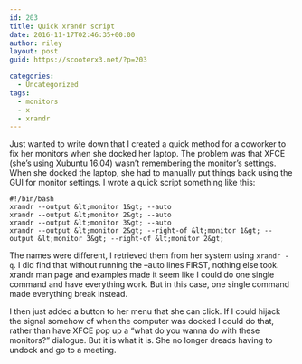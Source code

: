 ```yaml
---
id: 203
title: Quick xrandr script
date: 2016-11-17T02:46:35+00:00
author: riley
layout: post
guid: https://scooterx3.net/?p=203

categories:
  - Uncategorized
tags:
  - monitors
  - x
  - xrandr
---
```

Just wanted to write down that I created a quick method for a coworker to fix her monitors when she docked her laptop. The problem was that XFCE (she&#8217;s using Xubuntu 16.04) wasn&#8217;t remembering the monitor&#8217;s settings. When she docked the laptop, she had to manually put things back using the GUI for monitor settings. I wrote a quick script something like this:

~~~
#!/bin/bash
xrandr --output &lt;monitor 1&gt; --auto
xrandr --output &lt;monitor 2&gt; --auto
xrandr --output &lt;monitor 3&gt; --auto
xrandr --output &lt;monitor 2&gt; --right-of &lt;monitor 1&gt; --output &lt;monitor 3&gt; --right-of &lt;monitor 2&gt;
~~~

The <monitor> names were different, I retrieved them from her system using `xrandr -q`. I did find that without running the &#8211;auto lines FIRST, nothing else took. xrandr man page and examples made it seem like I could do one single command and have everything work. But in this case, one single command made everything break instead.

I then just added a button to her menu that she can click. If I could hijack the signal somehow of when the computer was docked I could do that, rather than have XFCE pop up a &#8220;what do you wanna do with these monitors?&#8221; dialogue. But it is what it is. She no longer dreads having to undock and go to a meeting.

~~~

~~~